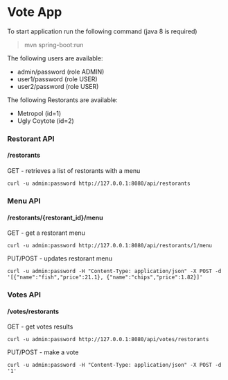 # Vote App
To start application run the following command (java 8 is required)
> mvn spring-boot:run

The following users are available:
- admin/password (role ADMIN)
- user1/password (role USER)
- user2/password (role USER)

The following Restorants are available:
- Metropol (id=1)
- Ugly Coytote (id=2)

### Restorant API 
#### /restorants

GET - retrieves a list of restorants with a menu

    curl -u admin:password http://127.0.0.1:8080/api/restorants

### Menu API 
#### /restorants/{restorant_id}/menu

GET - get a restorant menu

    curl -u admin:password http://127.0.0.1:8080/api/restorants/1/menu

PUT/POST - updates restorant menu

    curl -u admin:password -H "Content-Type: application/json" -X POST -d '[{"name":"fish","price":21.1}, {"name":"chips","price":1.82}]' 

### Votes API 
#### /votes/restorants
GET - get votes results

    curl -u admin:password http://127.0.0.1:8080/api/votes/restorants

PUT/POST - make a vote

    curl -u admin:password -H "Content-Type: application/json" -X POST -d '1' 
